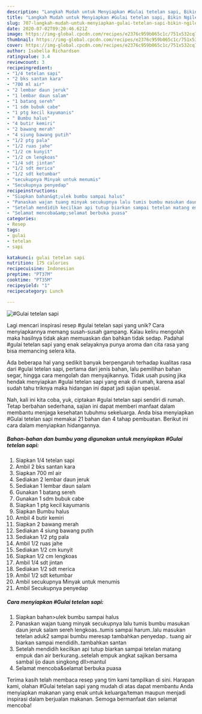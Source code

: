 ```yaml
---
description: "Langkah Mudah untuk Menyiapkan #Gulai tetelan sapi, Bikin Ngiler"
title: "Langkah Mudah untuk Menyiapkan #Gulai tetelan sapi, Bikin Ngiler"
slug: 707-langkah-mudah-untuk-menyiapkan-gulai-tetelan-sapi-bikin-ngiler
date: 2020-07-02T09:20:46.621Z
image: https://img-global.cpcdn.com/recipes/e2376c959b065c1c/751x532cq70/gulai-tetelan-sapi-foto-resep-utama.jpg
thumbnail: https://img-global.cpcdn.com/recipes/e2376c959b065c1c/751x532cq70/gulai-tetelan-sapi-foto-resep-utama.jpg
cover: https://img-global.cpcdn.com/recipes/e2376c959b065c1c/751x532cq70/gulai-tetelan-sapi-foto-resep-utama.jpg
author: Isabella Richardson
ratingvalue: 3.4
reviewcount: 3
recipeingredient:
- "1/4 tetelan sapi"
- "2 bks santan kara"
- "700 ml air"
- "2 lembar daun jeruk"
- "1 lembar daun salam"
- "1 batang sereh"
- "1 sdm bubuk cabe"
- "1 ptg kecil kayumanis"
- " Bumbu halus"
- "4 butir kemiri"
- "2 bawang merah"
- "4 siung bawang putih"
- "1/2 ptg pala"
- "1/2 ruas jahe"
- "1/2 cm kunyit"
- "1/2 cm lengkoas"
- "1/4 sdt jintan"
- "1/2 sdt merica"
- "1/2 sdt ketumbar"
- "secukupnya Minyak untuk menumis"
- "Secukupnya penyedap"
recipeinstructions:
- "Siapkan bahan&gt;ulek bumbu sampai halus"
- "Panaskan wajan tuang minyak secukupnya lalu tumis bumbu masukan daun jeruk salam sereh lengkoas..tumis sampai harum..lalu masukan tetelan aduk2 sampai bumbu meresap tambahkan penyedap.. tuang air biarkan sampai mendidih..tambahkan santan"
- "Setelah mendidih kecilkan api tutup biarkan sampai tetelan matang empuk dan air berkurang..setelah empuk angkat sajikan bersama sambal ijo daun singkong dll&gt;mantul"
- "Selamat mencoba&amp;selamat berbuka puasa"
categories:
- Resep
tags:
- gulai
- tetelan
- sapi

katakunci: gulai tetelan sapi 
nutrition: 175 calories
recipecuisine: Indonesian
preptime: "PT37M"
cooktime: "PT35M"
recipeyield: "1"
recipecategory: Lunch

---
```



![#Gulai tetelan sapi](https://img-global.cpcdn.com/recipes/e2376c959b065c1c/751x532cq70/gulai-tetelan-sapi-foto-resep-utama.jpg)

Lagi mencari inspirasi resep #gulai tetelan sapi yang unik? Cara menyiapkannya memang susah-susah gampang. Kalau keliru mengolah maka hasilnya tidak akan memuaskan dan bahkan tidak sedap. Padahal #gulai tetelan sapi yang enak selayaknya punya aroma dan cita rasa yang bisa memancing selera kita.

Ada beberapa hal yang sedikit banyak berpengaruh terhadap kualitas rasa dari #gulai tetelan sapi, pertama dari jenis bahan, lalu pemilihan bahan segar, hingga cara mengolah dan menyajikannya. Tidak usah pusing jika hendak menyiapkan #gulai tetelan sapi yang enak di rumah, karena asal sudah tahu triknya maka hidangan ini dapat jadi sajian spesial.




Nah, kali ini kita coba, yuk, ciptakan #gulai tetelan sapi sendiri di rumah. Tetap berbahan sederhana, sajian ini dapat memberi manfaat dalam membantu menjaga kesehatan tubuhmu sekeluarga. Anda bisa menyiapkan #Gulai tetelan sapi memakai 21 bahan dan 4 tahap pembuatan. Berikut ini cara dalam menyiapkan hidangannya.

<!--inarticleads1-->

##### Bahan-bahan dan bumbu yang digunakan untuk menyiapkan #Gulai tetelan sapi:

1. Siapkan 1/4 tetelan sapi
1. Ambil 2 bks santan kara
1. Siapkan 700 ml air
1. Sediakan 2 lembar daun jeruk
1. Sediakan 1 lembar daun salam
1. Gunakan 1 batang sereh
1. Gunakan 1 sdm bubuk cabe
1. Siapkan 1 ptg kecil kayumanis
1. Siapkan  Bumbu halus
1. Ambil 4 butir kemiri
1. Siapkan 2 bawang merah
1. Sediakan 4 siung bawang putih
1. Sediakan 1/2 ptg pala
1. Ambil 1/2 ruas jahe
1. Sediakan 1/2 cm kunyit
1. Siapkan 1/2 cm lengkoas
1. Ambil 1/4 sdt jintan
1. Sediakan 1/2 sdt merica
1. Ambil 1/2 sdt ketumbar
1. Ambil secukupnya Minyak untuk menumis
1. Ambil Secukupnya penyedap




<!--inarticleads2-->

##### Cara menyiapkan #Gulai tetelan sapi:

1. Siapkan bahan&gt;ulek bumbu sampai halus
1. Panaskan wajan tuang minyak secukupnya lalu tumis bumbu masukan daun jeruk salam sereh lengkoas..tumis sampai harum..lalu masukan tetelan aduk2 sampai bumbu meresap tambahkan penyedap.. tuang air biarkan sampai mendidih..tambahkan santan
1. Setelah mendidih kecilkan api tutup biarkan sampai tetelan matang empuk dan air berkurang..setelah empuk angkat sajikan bersama sambal ijo daun singkong dll&gt;mantul
1. Selamat mencoba&amp;selamat berbuka puasa




Terima kasih telah membaca resep yang tim kami tampilkan di sini. Harapan kami, olahan #Gulai tetelan sapi yang mudah di atas dapat membantu Anda menyiapkan makanan yang enak untuk keluarga/teman maupun menjadi inspirasi dalam berjualan makanan. Semoga bermanfaat dan selamat mencoba!
